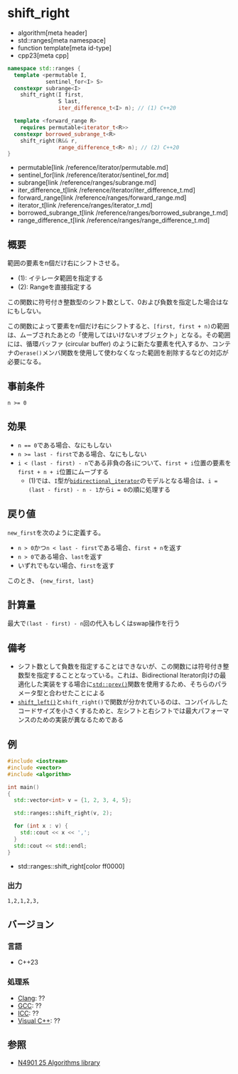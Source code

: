 # shift_right
* algorithm[meta header]
* std::ranges[meta namespace]
* function template[meta id-type]
* cpp23[meta cpp]

```cpp
namespace std::ranges {
  template <permutable I,
            sentinel_for<I> S>
  constexpr subrange<I>
    shift_right(I first,
                S last,
                iter_difference_t<I> n); // (1) C++20

  template <forward_range R>
    requires permutable<iterator_t<R>>
  constexpr borrowed_subrange_t<R>
    shift_right(R&& r,
                range_difference_t<R> n); // (2) C++20
}
```
* permutable[link /reference/iterator/permutable.md]
* sentinel_for[link /reference/iterator/sentinel_for.md]
* subrange[link /reference/ranges/subrange.md]
* iter_difference_t[link /reference/iterator/iter_difference_t.md]
* forward_range[link /reference/ranges/forward_range.md]
* iterator_t[link /reference/ranges/iterator_t.md]
* borrowed_subrange_t[link /reference/ranges/borrowed_subrange_t.md]
* range_difference_t[link /reference/ranges/range_difference_t.md]


## 概要
範囲の要素をn個だけ右にシフトさせる。

- (1): イテレータ範囲を指定する
- (2): Rangeを直接指定する

この関数に符号付き整数型のシフト数として、0および負数を指定した場合はなにもしない。

この関数によって要素をn個だけ右にシフトすると、`[first, first + n)`の範囲は、ムーブされたあとの「使用してはいけないオブジェクト」となる。その範囲には、循環バッファ (circular buffer) のように新たな要素を代入するか、コンテナの`erase()`メンバ関数を使用して使わなくなった範囲を削除するなどの対応が必要になる。


## 事前条件
`n >= 0`


## 効果
- `n == 0`である場合、なにもしない
- `n >= last - first`である場合、なにもしない
- `i < (last - first) - n`である非負の各`i`について、`first + i`位置の要素を`first + n + i`位置にムーブする
    - (1)では、`I`型が[`bidirectional_iterator`](/reference/iterator/bidirectional_iterator.md)のモデルとなる場合は、`i = (last - first) - n - 1`から`i = 0`の順に処理する


## 戻り値
`new_first`を次のように定義する。

- `n > 0`かつ`n < last - first`である場合、`first + n`を返す
- `n > 0`である場合、`last`を返す
- いずれでもない場合、`first`を返す

このとき、 `{new_first, last}`

## 計算量
最大で`(last - first) - n`回の代入もしくはswap操作を行う


## 備考
- シフト数として負数を指定することはできないが、この関数には符号付き整数型を指定することとなっている。これは、Bidirectional Iterator向けの最適化した実装をする場合に[`std::prev()`](/reference/iterator/prev.md)関数を使用するため、そちらのパラメータ型と合わせたことによる
- [`shift_left()`](ranges_shift_left.md)と`shift_right()`で関数が分かれているのは、コンパイルしたコードサイズを小さくするためと、左シフトと右シフトでは最大パフォーマンスのための実装が異なるためである


## 例
```cpp example
#include <iostream>
#include <vector>
#include <algorithm>

int main()
{
  std::vector<int> v = {1, 2, 3, 4, 5};

  std::ranges::shift_right(v, 2);

  for (int x : v) {
    std::cout << x << ',';
  }
  std::cout << std::endl;
}
```
* std::ranges::shift_right[color ff0000]

### 出力
```
1,2,1,2,3,
```

## バージョン
### 言語
- C++23

### 処理系
- [Clang](/implementation.md#clang): ??
- [GCC](/implementation.md#gcc): ??
- [ICC](/implementation.md#icc): ??
- [Visual C++](/implementation.md#visual_cpp): ??

## 参照
- [N4901 25 Algorithms library](https://timsong-cpp.github.io/cppwp/algorithms)
